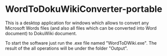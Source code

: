 # WordToDokuWikiConverter-portable

This is a desktop application for windows which allows to convert any Microsoft Words files (and also all files which can be converted into Word document) to DokuWiki document.

To start the software just run the .exe file named "WordToDWiki.exe".
The result of the all operations will be under the folder "Output".
